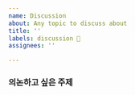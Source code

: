 ```yaml
---
name: Discussion
about: Any topic to discuss about
title: ''
labels: discussion 💭
assignees: ''

---
```


### 의논하고 싶은 주제